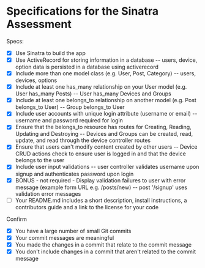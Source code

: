 # Specifications for the Sinatra Assessment

Specs:
- [x] Use Sinatra to build the app
- [x] Use ActiveRecord for storing information in a database -- users, device, option data is persisted in a database using activerecord
- [x] Include more than one model class (e.g. User, Post, Category) -- users, devices, options
- [x] Include at least one has_many relationship on your User model (e.g. User has_many Posts) -- User has_many Devices and Groups
- [x] Include at least one belongs_to relationship on another model (e.g. Post belongs_to User) -- Group belongs_to User
- [x] Include user accounts with unique login attribute (username or email) -- username and password required for login
- [x] Ensure that the belongs_to resource has routes for Creating, Reading, Updating and Destroying -- Devices and Groups can be created, read, update, and read through the device controller routes
- [x] Ensure that users can't modify content created by other users -- Device CRUD actions check to ensure user is logged in and that the device belongs to the user
- [x] Include user input validations -- user controller validates username upon signup and authenticates password upon login
- [x] BONUS - not required - Display validation failures to user with error message (example form URL e.g. /posts/new) -- post '/signup' uses validation error messages
- [ ] Your README.md includes a short description, install instructions, a contributors guide and a link to the license for your code

Confirm
- [x] You have a large number of small Git commits
- [x] Your commit messages are meaningful
- [x] You made the changes in a commit that relate to the commit message
- [x] You don't include changes in a commit that aren't related to the commit message
